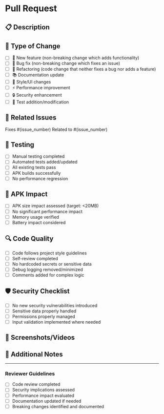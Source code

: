 # Pull Request

## 📋 Description
<!-- Provide a brief description of the changes -->

## 🎯 Type of Change
<!-- Mark the relevant option with an "x" -->
- [ ] 🚀 New feature (non-breaking change which adds functionality)
- [ ] 🐛 Bug fix (non-breaking change which fixes an issue)
- [ ] 🔧 Refactoring (code change that neither fixes a bug nor adds a feature)
- [ ] 📚 Documentation update
- [ ] 🎨 Style/UI changes
- [ ] ⚡ Performance improvement
- [ ] 🔒 Security enhancement
- [ ] 🧪 Test addition/modification

## 🔗 Related Issues
<!-- Link any related issues -->
Fixes #(issue_number)
Related to #(issue_number)

## 🧪 Testing
<!-- Describe the tests you ran and how to reproduce them -->
- [ ] Manual testing completed
- [ ] Automated tests added/updated
- [ ] All existing tests pass
- [ ] APK builds successfully
- [ ] No performance regression

## 📱 APK Impact
<!-- Check APK size and performance impact -->
- [ ] APK size impact assessed (target: <20MB)
- [ ] No significant performance impact
- [ ] Memory usage verified
- [ ] Battery impact considered

## 🔍 Code Quality
<!-- Ensure code quality standards -->
- [ ] Code follows project style guidelines
- [ ] Self-review completed
- [ ] No hardcoded secrets or sensitive data
- [ ] Debug logging removed/minimized
- [ ] Comments added for complex logic

## 🛡️ Security Checklist
<!-- Security considerations -->
- [ ] No new security vulnerabilities introduced
- [ ] Sensitive data properly handled
- [ ] Permissions properly managed
- [ ] Input validation implemented where needed

## 📸 Screenshots/Videos
<!-- Add screenshots or videos if applicable -->

## 📝 Additional Notes
<!-- Any additional information, deployment notes, etc. -->

---

### Reviewer Guidelines
- [ ] Code review completed
- [ ] Security implications assessed
- [ ] Performance impact evaluated
- [ ] Documentation updated if needed
- [ ] Breaking changes identified and documented
